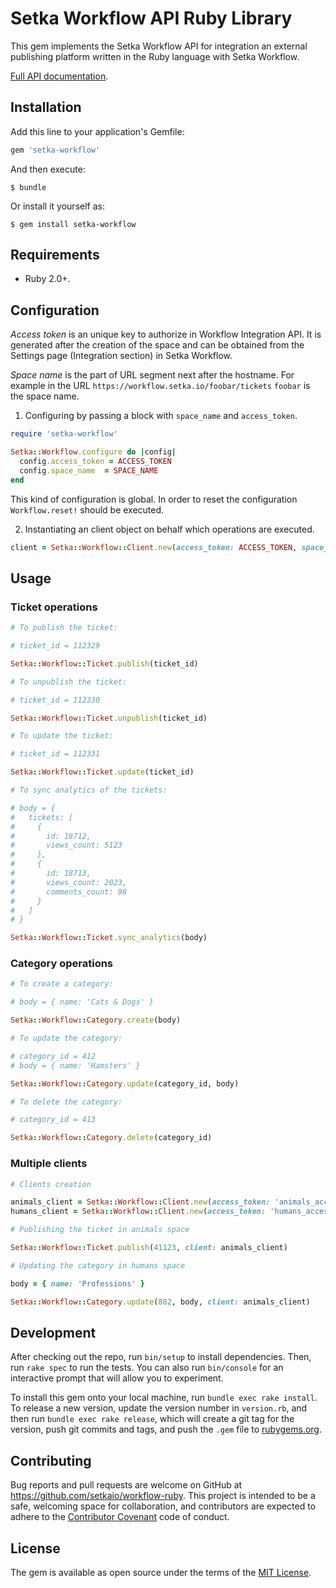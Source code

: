 # Setka Workflow API Ruby Library

This gem implements the Setka Workflow API for integration an external publishing platform written in the Ruby language with Setka Workflow.

[Full API documentation](http://www.rubydoc.info/gems/setka-workflow).

## Installation

Add this line to your application's Gemfile:

```ruby
gem 'setka-workflow'
```

And then execute:

    $ bundle

Or install it yourself as:

    $ gem install setka-workflow

## Requirements

* Ruby 2.0+.

## Configuration

*Access token* is an unique key to authorize in Workflow Integration API. It is generated after the creation of the space and can be obtained from the Settings page (Integration section) in Setka Workflow.

*Space name* is the part of URL segment next after the hostname. For example in the URL `https://workflow.setka.io/foobar/tickets` `foobar` is the space name.

1. Configuring by passing a block with `space_name` and `access_token`.

```ruby
require 'setka-workflow'

Setka::Workflow.configure do |config|
  config.access_token = ACCESS_TOKEN
  config.space_name  = SPACE_NAME
end
```

This kind of configuration is global. In order to reset the configuration `Workflow.reset!` should be executed.

2. Instantiating an client object on behalf which operations are executed.

```ruby
client = Setka::Workflow::Client.new(access_token: ACCESS_TOKEN, space_name: SPACE_NAME)
```

## Usage

### Ticket operations

```ruby
# To publish the ticket:

# ticket_id = 112329

Setka::Workflow::Ticket.publish(ticket_id)

# To unpublish the ticket:

# ticket_id = 112330

Setka::Workflow::Ticket.unpublish(ticket_id)

# To update the ticket:

# ticket_id = 112331

Setka::Workflow::Ticket.update(ticket_id)

# To sync analytics of the tickets:

# body = {
#   tickets: [
#     {
#       id: 18712,
#       views_count: 5123
#     },
#     {
#       id: 18713,
#       views_count: 2023,
#       comments_count: 98
#     }
#   ]
# }

Setka::Workflow::Ticket.sync_analytics(body)
```

### Category operations

```ruby
# To create a category:

# body = { name: 'Cats & Dogs' }

Setka::Workflow::Category.create(body)

# To update the category:

# category_id = 412
# body = { name: 'Hamsters' }

Setka::Workflow::Category.update(category_id, body)

# To delete the category:

# category_id = 413

Setka::Workflow::Category.delete(category_id)
```

### Multiple clients

```ruby
# Clients creation

animals_client = Setka::Workflow::Client.new(access_token: 'animals_access_token', space_name: 'animals')
humans_client = Setka::Workflow::Client.new(access_token: 'humans_access_token', space_name: 'humans')

# Publishing the ticket in animals space

Setka::Workflow::Ticket.publish(41123, client: animals_client)

# Updating the category in humans space

body = { name: 'Professions' }

Setka::Workflow::Category.update(882, body, client: animals_client)
```

## Development

After checking out the repo, run `bin/setup` to install dependencies. Then, run `rake spec` to run the tests. You can also run `bin/console` for an interactive prompt that will allow you to experiment.

To install this gem onto your local machine, run `bundle exec rake install`. To release a new version, update the version number in `version.rb`, and then run `bundle exec rake release`, which will create a git tag for the version, push git commits and tags, and push the `.gem` file to [rubygems.org](https://rubygems.org).

## Contributing

Bug reports and pull requests are welcome on GitHub at https://github.com/setkaio/workflow-ruby. This project is intended to be a safe, welcoming space for collaboration, and contributors are expected to adhere to the [Contributor Covenant](http://contributor-covenant.org) code of conduct.


## License

The gem is available as open source under the terms of the [MIT License](http://opensource.org/licenses/MIT).

